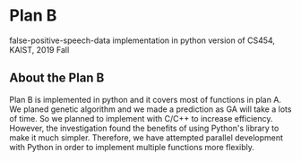 # Plan B

false-positive-speech-data implementation in python version of CS454, KAIST, 2019 Fall



## About the Plan B

Plan B is implemented in python and it covers most of functions in plan A. We planed genetic algorithm and we made a prediction as GA will take a lots of time. So we planned to implement with C/C++ to increase efficiency. However, the investigation found the benefits of using Python's library to make it much simpler. Therefore, we have attempted parallel development with Python in order to implement multiple functions more flexibly.




